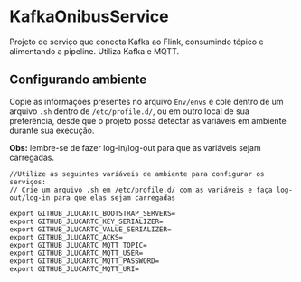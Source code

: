 # KafkaOnibusService

Projeto de serviço que conecta Kafka ao Flink, consumindo tópico e
alimentando a pipeline. Utiliza Kafka e MQTT.

## Configurando ambiente

Copie as informações presentes no arquivo `Env/envs` e cole dentro de
um arquivo `.sh` dentro de `/etc/profile.d/`, ou em outro local de sua preferência, desde
que o projeto possa detectar as variáveis em ambiente durante sua execução.

**Obs:** lembre-se de fazer log-in/log-out para que as variáveis sejam carregadas.

```
//Utilize as seguintes variáveis de ambiente para configurar os serviços:
// Crie um arquivo .sh em /etc/profile.d/ com as variáveis e faça log-out/log-in para que elas sejam carregadas

export GITHUB_JLUCARTC_BOOTSTRAP_SERVERS=
export GITHUB_JLUCARTC_KEY_SERIALIZER=
export GITHUB_JLUCARTC_VALUE_SERIALIZER=
export GITHUB_JLUCARTC_ACKS=
export GITHUB_JLUCARTC_MQTT_TOPIC=
export GITHUB_JLUCARTC_MQTT_USER=
export GITHUB_JLUCARTC_MQTT_PASSWORD=
export GITHUB_JLUCARTC_MQTT_URI=
```